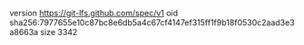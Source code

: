 version https://git-lfs.github.com/spec/v1
oid sha256:7977655e10c87bc8e6db5a4c67cf4147ef315ff1f9b18f0530c2aad3e3a8663a
size 3342
